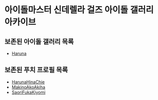 # 아이돌마스터 신데렐라 걸즈 아이돌 갤러리 아카이브
## 보존된 아이돌 갤러리 목록
* [Haruna](idols/Haruna)
## 보존된 푸치 프로필 목록
* [HarunaHinaChie](etc/puchi/HarunaHinaChie)
* [MakinoAkoAkiha](etc/puchi/MakinoAkoAkiha)
* [SaoriFukaKiyomi](etc/puchi/SaoriFukaKiyomi)
